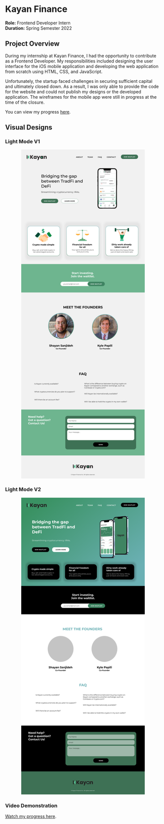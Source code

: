 # Kayan Finance

**Role:** Frontend Developer Intern  
**Duration:** Spring Semester 2022

## Project Overview

During my internship at Kayan Finance, I had the opportunity to contribute as a Frontend Developer. My responsibilities included designing the user interface for the iOS mobile application and developing the web application from scratch using HTML, CSS, and JavaScript.

Unfortunately, the startup faced challenges in securing sufficient capital and ultimately closed down. As a result, I was only able to provide the code for the website and could not publish my designs or the developed application. The wireframes for the mobile app were still in progress at the time of the closure.

You can view my progress [here](https://www.figma.com/file/g5GFbJBvmvUgYkgGnJZUF8/Kayan-Finance-Landing-Page).

## Visual Designs

### Light Mode V1
<p align="center"> 
  <img width="400" height="auto" src="LightModeV1.png" alt="Light Mode V1">
</p>

### Light Mode V2
<p align="center"> 
  <img width="400" height="auto" src="LightModeV2.png" alt="Light Mode V2">
</p>

### Video Demonstration
[Watch my progress here](https://user-images.githubusercontent.com/66217119/211705052-ad0eeb8c-ec96-47da-ad77-a3377f2fc0c9.mov).
